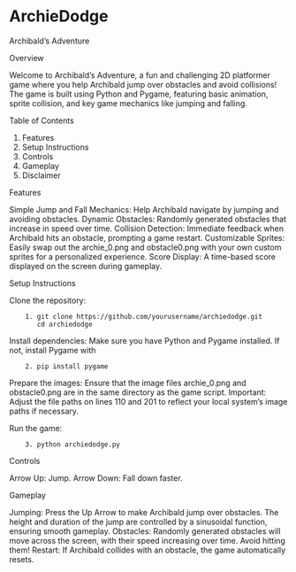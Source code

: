 # ArchieDodge
Archibald’s Adventure

Overview

Welcome to Archibald’s Adventure, a fun and challenging 2D platformer game where you help Archibald jump over obstacles and avoid collisions! The game is built using Python and Pygame, featuring basic animation, sprite collision, and key game mechanics like jumping and falling.

Table of Contents

1. Features
2. Setup Instructions
3. Controls
4. Gameplay
5. Disclaimer

Features

Simple Jump and Fall Mechanics: Help Archibald navigate by jumping and avoiding obstacles.
Dynamic Obstacles: Randomly generated obstacles that increase in speed over time.
Collision Detection: Immediate feedback when Archibald hits an obstacle, prompting a game restart.
Customizable Sprites: Easily swap out the archie_0.png and obstacle0.png with your own custom sprites for a personalized experience.
Score Display: A time-based score displayed on the screen during gameplay.

Setup Instructions

Clone the repository: 

		1. git clone https://github.com/yourusername/archiedodge.git
		   cd archiedodge

Install dependencies:
Make sure you have Python and Pygame installed. If not, install Pygame with

		2. pip install pygame


Prepare the images:
Ensure that the image files archie_0.png and obstacle0.png are in the same directory as the game script. Important: Adjust the file paths on lines 110 and 201 to reflect your local system’s image paths if necessary.

Run the game:

		3. python archiedodge.py


Controls

Arrow Up: Jump.
Arrow Down: Fall down faster.

Gameplay

Jumping: Press the Up Arrow to make Archibald jump over obstacles. The height and duration of the jump are controlled by a sinusoidal function, ensuring smooth gameplay.
Obstacles: Randomly generated obstacles will move across the screen, with their speed increasing over time. Avoid hitting them!
Restart: If Archibald collides with an obstacle, the game automatically resets.
